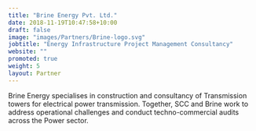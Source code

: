 ```yaml
---
title: "Brine Energy Pvt. Ltd."
date: 2018-11-19T10:47:58+10:00
draft: false
image: "images/Partners/Brine-logo.svg"
jobtitle: "Energy Infrastructure Project Management Consultancy"
website: ""
promoted: true
weight: 5
layout: Partner
---
```


Brine Energy specialises in construction and consultancy of Transmission towers for electrical power transmission. Together, SCC and Brine work to address operational challenges and conduct techno-commercial audits across the Power sector.